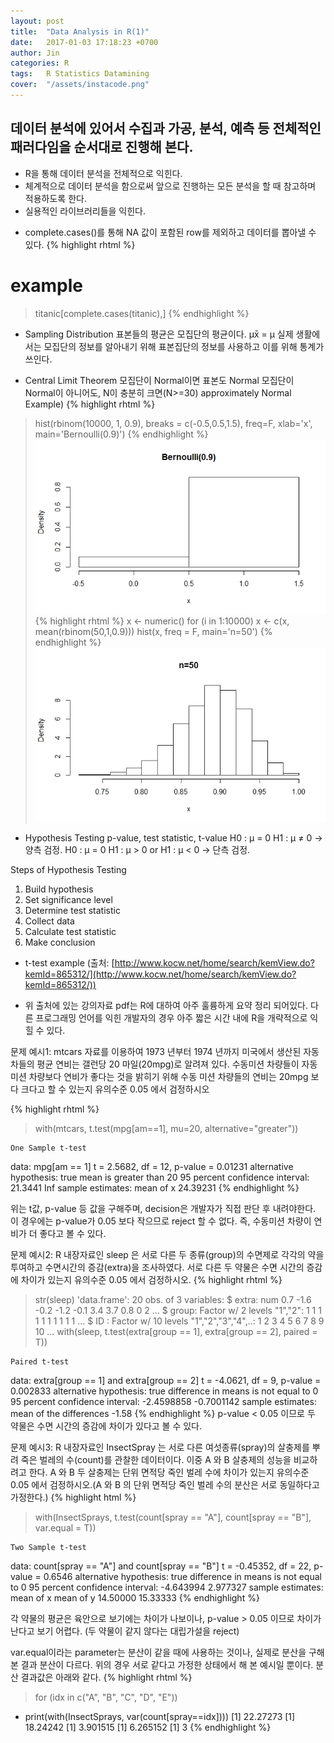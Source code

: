 ```yaml
---
layout: post
title:  "Data Analysis in R(1)"
date:   2017-01-03 17:18:23 +0700
author: Jin
categories: R
tags:	R Statistics Datamining
cover:  "/assets/instacode.png"
---
```



## 데이터 분석에 있어서 수집과 가공, 분석, 예측 등 전체적인 패러다임을 순서대로 진행해 본다.
+	R을 통해 데이터 분석을 전체적으로 익힌다.
+	체계적으로 데이터 분석을 함으로써 앞으로 진행하는 모든 분석을 할 때 참고하며 적용하도록 한다.
+	실용적인 라이브러리들을 익힌다.

- complete.cases()를 통해 NA 값이 포함된 row를 제외하고 데이터를 뽑아낼 수 있다.
{% highlight rhtml %}
# example
> titanic[complete.cases(titanic),]
{% endhighlight %}



+	Sampling Distribution
표본들의 평균은 모집단의 평균이다.
μx̄ = μ
실제 생활에서는 모집단의 정보를 알아내기 위해 표본집단의 정보를 사용하고 이를 위해 통계가 쓰인다.


+	Central Limit Theorem
모집단이 Normal이면 표본도 Normal
모집단이 Normal이 아니어도, N이 충분히 크면(N>=30) approximately Normal
Example)
{% highlight rhtml %}
> hist(rbinom(10000, 1, 0.9), breaks = c(-0.5,0.5,1.5), freq=F, xlab='x', main='Bernoulli(0.9)')
{% endhighlight %}
![Screenshot CentralLimitTheorem](https://raw.githubusercontent.com/yangyangii/yangyangii.github.io/master/static/img/_posts/Statistics-Summary-withR-4.jpeg  "Screenshot CentralLimitTheorem")
{% highlight rhtml %}
> x <- numeric()
> for (i in 1:10000) x <- c(x, mean(rbinom(50,1,0.9)))
> hist(x, freq = F, main='n=50')
{% endhighlight %}
![Screenshot CentralLimitTheorem2](https://raw.githubusercontent.com/yangyangii/yangyangii.github.io/master/static/img/_posts/Statistics-Summary-withR-5.jpeg  "Screenshot CentralLimitTheorem2")


+	Hypothesis Testing
p-value, test statistic, t-value
H0 : μ = 0
H1 : μ ≠ 0
-> 양측 검정.
H0 : μ = 0
H1 : μ > 0 or H1 : μ < 0
-> 단측 검정.

Steps of Hypothesis Testing
1. Build hypothesis
2. Set significance level
3. Determine test statistic
4. Collect data
5. Calculate test statistic
6. Make conclusion

+	t-test example
(출처: [http://www.kocw.net/home/search/kemView.do?kemId=865312/](http://www.kocw.net/home/search/kemView.do?kemId=865312/))
* 위 출처에 있는 강의자료 pdf는 R에 대하여 아주 훌륭하게 요약 정리 되어있다. 다른 프로그래밍 언어를 익힌 개발자의 경우 아주 짧은 시간 내에 R을 개략적으로 익힐 수 있다.

문제 예시1: mtcars 자료를 이용하여 1973 년부터 1974 년까지 미국에서 생산된 자동차들의 평균 연비는 갤런당 20 마일(20mpg)로 알려져 있다. 수동미션 차량들이 자동미션 차량보다 연비가 좋다는 것을 밝히기 위해 수동 미션 차량들의 연비는 20mpg 보다 크다고 할 수 있는지 유의수준 0.05 에서 검정하시오 

{% highlight rhtml %}
> with(mtcars, t.test(mpg[am==1], mu=20, alternative="greater"))

	One Sample t-test

data:  mpg[am == 1]
t = 2.5682, df = 12, p-value = 0.01231
alternative hypothesis: true mean is greater than 20
95 percent confidence interval:
 21.3441     Inf
sample estimates:
mean of x 
 24.39231 
{% endhighlight %}

위는 t값, p-value 등 값을 구해주며, decision은 개발자가 직접 판단 후 내려야한다.
이 경우에는 p-value가 0.05 보다 작으므로 reject 할 수 없다. 즉, 수동미션 차량이 연비가 더 좋다고 볼 수 있다.

문제 예시2: R 내장자료인 sleep 은 서로 다른 두 종류(group)의 수면제로 각각의 약을 투여하고 수면시간의 증감(extra)을 조사하였다. 서로 다른 두 약물은 수면 시간의 증감에 차이가 있는지 유의수준 0.05 에서 검정하시오. 
{% highlight rhtml %}
> str(sleep)
'data.frame':	20 obs. of  3 variables:
 $ extra: num  0.7 -1.6 -0.2 -1.2 -0.1 3.4 3.7 0.8 0 2 ...
 $ group: Factor w/ 2 levels "1","2": 1 1 1 1 1 1 1 1 1 1 ...
 $ ID   : Factor w/ 10 levels "1","2","3","4",..: 1 2 3 4 5 6 7 8 9 10 ...
> with(sleep, t.test(extra[group == 1], extra[group == 2], paired = T))

	Paired t-test

data:  extra[group == 1] and extra[group == 2]
t = -4.0621, df = 9, p-value = 0.002833
alternative hypothesis: true difference in means is not equal to 0
95 percent confidence interval:
 -2.4598858 -0.7001142
sample estimates:
mean of the differences 
  -1.58 
{% endhighlight %}
p-value < 0.05 이므로 두 약물은 수면 시간의 증감에 차이가 있다고 볼 수 있다.

문제 예시3: R 내장자료인 InsectSpray 는 서로 다른 여섯종류(spray)의 살충제를 뿌려 죽은 벌레의 수(count)를 관찰한 데이터이다. 이중 A 와 B 살충제의 성능을 비교하려고 한다. A 와 B 두 살충제는 단위 면적당 죽인 벌레 수에 차이가 있는지 유의수준 0.05 에서 검정하시오.(A 와 B 의 단위 면적당 죽인 벌레 수의 분산은 서로 동일하다고 가정한다.) 
{% highlight html %}
> with(InsectSprays, t.test(count[spray == "A"], count[spray == "B"], var.equal = T))

	Two Sample t-test

data:  count[spray == "A"] and count[spray == "B"]
t = -0.45352, df = 22, p-value = 0.6546
alternative hypothesis: true difference in means is not equal to 0
95 percent confidence interval:
 -4.643994  2.977327
sample estimates:
mean of x mean of y 
 14.50000  15.33333
{% endhighlight %}

각 약물의 평균은 육안으로 보기에는 차이가 나보이나, p-value > 0.05 이므로 차이가 난다고 보기 어렵다.
(두 약물이 같지 않다는 대립가설을 reject)

var.equal이라는 parameter는 분산이 같을 때에 사용하는 것이나, 실제로 분산을 구해본 결과 분산이 다르다.
위의 경우 서로 같다고 가정한 상태에서 해 본 예시일 뿐이다.
분산 결과값은 아래와 같다.
{% highlight rhtml %}
> for (idx in c("A", "B", "C", "D", "E"))
+   print(with(InsectSprays, var(count[spray==idx])))
[1] 22.27273
[1] 18.24242
[1] 3.901515
[1] 6.265152
[1] 3
{% endhighlight %}

	